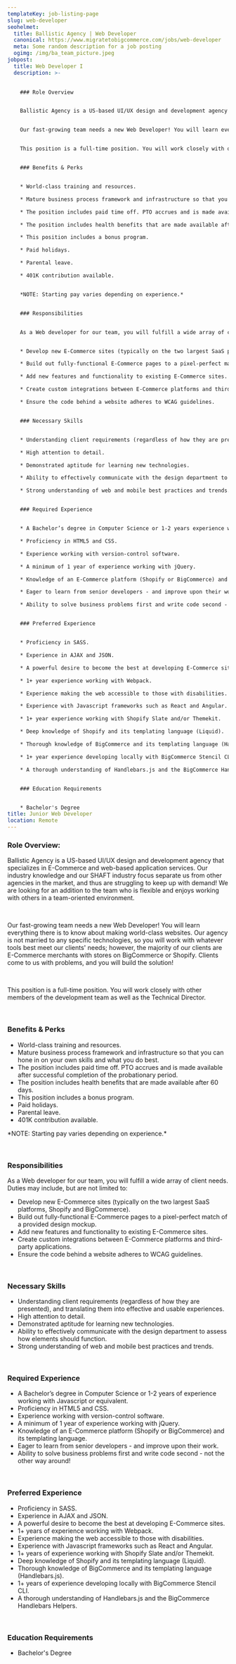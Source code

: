 ```yaml
---
templateKey: job-listing-page
slug: web-developer
seohelmet:
  title: Ballistic Agency | Web Developer
  canonical: https://www.migratetobigcommerce.com/jobs/web-developer
  meta: Some random description for a job posting
  ogimg: /img/ba_team_picture.jpeg
jobpost:
  title: Web Developer I
  description: >-
    

    ### Role Overview


    Ballistic Agency is a US-based UI/UX design and development agency that specializes in E-Commerce and web-based application services. Our industry knowledge and our SHAFT industry focus separate us from other agencies in the market, and thus are struggling to keep up with demand! We are looking for an addition to the team who is flexible and enjoys working with others in a team-oriented environment.


    Our fast-growing team needs a new Web Developer! You will learn everything there is to know about making world-class websites. Our agency is not married to any specific technologies, so you will work with whatever tools best meet our clients' needs; however, the majority of our clients are E-Commerce merchants with stores on BigCommerce or Shopify. Clients come to us with problems, and you will build the solution!


    This position is a full-time position. You will work closely with other members of the development team as well as the Technical Director.


    ### Benefits & Perks


    * World-class training and resources.

    * Mature business process framework and infrastructure so that you can hone in on your own skills and what you do best.

    * The position includes paid time off. PTO accrues and is made available after successful completion of the probationary period.

    * The position includes health benefits that are made available after 60 days.

    * This position includes a bonus program.

    * Paid holidays.

    * Parental leave.

    * 401K contribution available.


    *NOTE: Starting pay varies depending on experience.*


    ### Responsibilities


    As a Web developer for our team, you will fulfill a wide array of client needs. Duties may include, but are not limited to:


    * Develop new E-Commerce sites (typically on the two largest SaaS platforms, Shopify and BigCommerce).

    * Build out fully-functional E-Commerce pages to a pixel-perfect match of a provided design mockup.

    * Add new features and functionality to existing E-Commerce sites.

    * Create custom integrations between E-Commerce platforms and third-party applications.

    * Ensure the code behind a website adheres to WCAG guidelines.


    ### Necessary Skills


    * Understanding client requirements (regardless of how they are presented), and translating them into effective and usable experiences.

    * High attention to detail.

    * Demonstrated aptitude for learning new technologies.

    * Ability to effectively communicate with the design department to assess how elements should function.

    * Strong understanding of web and mobile best practices and trends.


    ### Required Experience


    * A Bachelor’s degree in Computer Science or 1-2 years experience working with Javascript or equivalent.

    * Proficiency in HTML5 and CSS.

    * Experience working with version-control software.

    * A minimum of 1 year of experience working with jQuery.

    * Knowledge of an E-Commerce platform (Shopify or BigCommerce) and its templating language.

    * Eager to learn from senior developers - and improve upon their work.

    * Ability to solve business problems first and write code second - not the other way around!


    ### Preferred Experience


    * Proficiency in SASS.

    * Experience in AJAX and JSON.

    * A powerful desire to become the best at developing E-Commerce sites.

    * 1+ year experience working with Webpack.

    * Experience making the web accessible to those with disabilities.

    * Experience with Javascript frameworks such as React and Angular.

    * 1+ year experience working with Shopify Slate and/or Themekit.

    * Deep knowledge of Shopify and its templating language (Liquid).

    * Thorough knowledge of BigCommerce and its templating language (Handlebars.js).

    * 1+ year experience developing locally with BigCommerce Stencil CLI.

    * A thorough understanding of Handlebars.js and the BigCommerce Handlebars Helpers.


    ### Education Requirements


    * Bachelor's Degree
title: Junior Web Developer
location: Remote
---
```

### Role Overview:

Ballistic Agency is a US-based UI/UX design and development agency that specializes in E-Commerce and web-based application services. Our industry knowledge and our SHAFT industry focus separate us from other agencies in the market, and thus are struggling to keep up with demand! We are looking for an addition to the team who is flexible and enjoys working with others in a team-oriented environment.

<br>

Our fast-growing team needs a new Web Developer! You will learn everything there is to know about making world-class websites. Our agency is not married to any specific technologies, so you will work with whatever tools best meet our clients' needs; however, the majority of our clients are E-Commerce merchants with stores on BigCommerce or Shopify. Clients come to us with problems, and you will build the solution!

<br>

This position is a full-time position. You will work closely with other members of the development team as well as the Technical Director.

<br>

### Benefits & Perks

* World-class training and resources.
* Mature business process framework and infrastructure so that you can hone in on your own skills and what you do best.
* The position includes paid time off. PTO accrues and is made available after successful completion of the probationary period.
* The position includes health benefits that are made available after 60 days.
* This position includes a bonus program.
* Paid holidays.
* Parental leave.
* 401K contribution available.

\*NOTE: Starting pay varies depending on experience.\*

<br>

### Responsibilities

As a Web developer for our team, you will fulfill a wide array of client needs. Duties may include, but are not limited to:

* Develop new E-Commerce sites (typically on the two largest SaaS platforms, Shopify and BigCommerce).
* Build out fully-functional E-Commerce pages to a pixel-perfect match of a provided design mockup.
* Add new features and functionality to existing E-Commerce sites.
* Create custom integrations between E-Commerce platforms and third-party applications.
* Ensure the code behind a website adheres to WCAG guidelines.

<br>

### Necessary Skills

* Understanding client requirements (regardless of how they are presented), and translating them into effective and usable experiences.
* High attention to detail.
* Demonstrated aptitude for learning new technologies.
* Ability to effectively communicate with the design department to assess how elements should function.
* Strong understanding of web and mobile best practices and trends.

<br>

### Required Experience

* A Bachelor’s degree in Computer Science or 1-2 years of experience working with Javascript or equivalent.
* Proficiency in HTML5 and CSS.
* Experience working with version-control software.
* A minimum of 1 year of experience working with jQuery.
* Knowledge of an E-Commerce platform (Shopify or BigCommerce) and its templating language.
* Eager to learn from senior developers - and improve upon their work.
* Ability to solve business problems first and write code second - not the other way around!

<br>

### Preferred Experience

* Proficiency in SASS.
* Experience in AJAX and JSON.
* A powerful desire to become the best at developing E-Commerce sites.
* 1+ years of experience working with Webpack.
* Experience making the web accessible to those with disabilities.
* Experience with Javascript frameworks such as React and Angular.
* 1+ years of experience working with Shopify Slate and/or Themekit.
* Deep knowledge of Shopify and its templating language (Liquid).
* Thorough knowledge of BigCommerce and its templating language (Handlebars.js).
* 1+ years of experience developing locally with BigCommerce Stencil CLI.
* A thorough understanding of Handlebars.js and the BigCommerce Handlebars Helpers.

<br>

### Education Requirements

* Bachelor's Degree